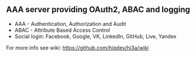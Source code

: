 AAA server providing OAuth2, ABAC and logging
---------------------------------------------

- AAA - Authentication, Authorization and Audit
- ABAC - Attribute Based Access Control
- Social login: Facebook, Google, VK, LinkedIn, GitHub, Live, Yandex

For more info see wiki:
https://github.com/hiqdev/hi3a/wiki

